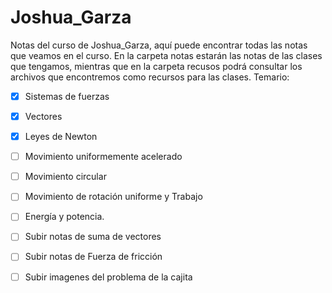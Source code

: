 # Joshua_Garza
Notas del curso de Joshua_Garza, aquí puede encontrar todas las notas que veamos en el curso.
En la carpeta notas estarán las notas de las clases que tengamos, mientras que en la carpeta recusos podrá consultar los archivos que encontremos como recursos para las clases.
Temario:
- [x] Sistemas de fuerzas
- [x] Vectores
- [x] Leyes de Newton 
- [ ] Movimiento uniformemente acelerado
- [ ] Movimiento circular
- [ ] Movimiento de rotación uniforme y Trabajo
- [ ] Energía y potencia. 

- [ ] Subir notas de suma de vectores
- [ ] Subir notas de Fuerza de fricción
- [ ] Subir imagenes del problema de la cajita